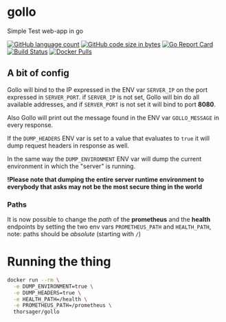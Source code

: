 # gollo
Simple Test web-app in go

[![GitHub language count](https://img.shields.io/github/languages/count/thorsager/gollo)](https://github.com/thorsager/gollo)
[![GitHub code size in bytes](https://img.shields.io/github/languages/code-size/thorsager/gollo)](https://github.com/thorsager/gollo)
[![Go Report Card](https://goreportcard.com/badge/github.com/thorsager/gollo)](https://goreportcard.com/report/github.com/thorsager/gollo)
[![Build Status](https://travis-ci.com/thorsager/gollo.svg?branch=master)](https://travis-ci.com/thorsager/gollo)
[![Docker Pulls](https://img.shields.io/docker/pulls/thorsager/gollo)](https://hub.docker.com/r/thorsager/gollo)

## A bit of config
Gollo will bind to the IP expressed in the ENV var `SERVER_IP` on the port expressed in `SERVER_PORT`. if `SERVER_IP` is
not set, Gollo will bin do all available addresses, and if `SERVER_PORT` is not set it will bind to port **8080**.

Also Gollo will print out the message found in the ENV var `GOLLO_MESSAGE` in every response.

If the `DUMP_HEADERS` ENV var is set to a value that evaluates to `true` it will dump request headers in response as
well.

In the same way the `DUMP_ENVIRONMENT` ENV var will dump the current environment in which the "server" is running.

**!Please note that dumping the entire server runtime environment to everybody that asks may not be the most secure
thing in the world**

### Paths

It is now possible to change the _path_ of the **prometheus** and the **health** endpoints by setting the two env vars
`PROMETHEUS_PATH` and `HEALTH_PATH`, note: paths should be _absolute_ (starting with `/`)

# Running the thing

```bash
docker run --rm \
  -e DUMP_ENVIRONMENT=true \
  -e DUMP_HEADERS=true \
  -e HEALTH_PATH=/health \
  -e PROMETHEUS_PATH=/prometheus \
  thorsager/gollo
```